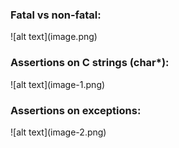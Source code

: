 <h3>Fatal vs non-fatal:</h3>
![alt text](image.png)


<h3>Assertions on C strings (char*):</h3>
![alt text](image-1.png)


<h3>Assertions on exceptions:</h3>
![alt text](image-2.png)